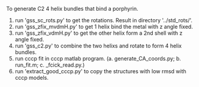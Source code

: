 To generate C2 4 helix bundles that bind a porphyrin.

1. run 'gss_sc_rots.py' to get the rotations. Result in directory '../std_rots/'.
2. run 'gss_zfix_mvdmH.py' to get 1 helix bind the metal with z angle fixed.
3. run 'gss_zfix_vdmH.py' to get the other helix form a 2nd shell with z angle fixed.
4. run 'gss_c2.py' to combine the two helixs and rotate to form 4 helix bundles.
5. run cccp fit in cccp matlab program. (a. generate_CA_coords.py; b. run_fit.m; c. _fcick_read.py.)
6. run 'extract_good_cccp.py' to copy the structures with low rmsd with cccp models.